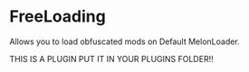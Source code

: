 # FreeLoading
Allows you to load obfuscated mods on Default MelonLoader.


THIS IS A PLUGIN PUT IT IN YOUR PLUGINS FOLDER!!
